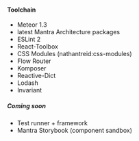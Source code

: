 #### Toolchain

- Meteor 1.3
- latest Mantra Architecture packages
- ESLint 2
- React-Toolbox
- CSS Modules (nathantreid:css-modules)
- Flow Router
- Komposer
- Reactive-Dict
- Lodash
- Invariant

##### Coming soon

- Test runner + framework
- Mantra Storybook (component sandbox)

